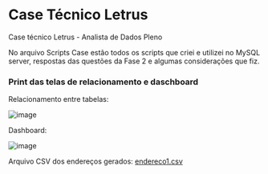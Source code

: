 # Case Técnico Letrus
Case técnico Letrus - Analista de Dados Pleno

No arquivo Scripts Case estão todos os scripts que criei e utilizei no MySQL server, respostas das questões da Fase 2 e algumas considerações que fiz.

### Print das telas de relacionamento e daschboard

Relacionamento entre tabelas:


![image](https://user-images.githubusercontent.com/97234061/184241263-fa9fb7d5-64b1-4056-9881-cb7f45f98914.png)


Dashboard:


![image](https://user-images.githubusercontent.com/97234061/184241472-86d36856-23ff-4434-a779-0972073886f3.png)

Arquivo CSV dos endereços gerados:
[endereco1.csv](https://github.com/camillawinter/CaseLetrus/files/9312101/endereco1.csv)
